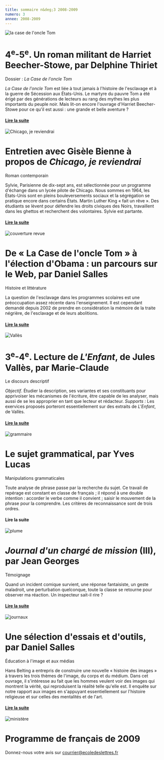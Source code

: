 ```yaml
---
title: sommaire n&deg;3 2008-2009
numero: 3
annee: 2008-2009
---
```

<img class="image" src="/pages/static/sommaires/images/tom_petite.jpg" alt="la case de l'oncle Tom">
<h1>4<sup>e</sup>-5<sup>e</sup>. Un roman militant de Harriet Beecher-Stowe, par Delphine Thiriet</h1>
<p>Dossier : <em>La Case de l'oncle Tom</em></p>
<p class="aligner"><em>La Case de l'oncle Tom</em> est liée à tout jamais à l'histoire de l'esclavage et à la guerre de Sécession aux États-Unis. Le martyre du pauvre Tom a été érigé par des générations de lecteurs au rang des mythes les plus importants du peuple noir. Mais lit-on encore l'ouvrage d'Harriet Beecher-Stowe pour ce qu'il est aussi : une grande et belle aventure ?</p>
<h4><a href="/articles">Lire la suite</a></h4>
<img class="image" src="/pages/static/sommaires/images/chicago_petite.jpg" alt="Chicago, je reviendrai">
<h1>Entretien avec Gisèle Bienne à propos de <em>Chicago, je reviendrai</em></h1>
<p>Roman contemporain</p>
<p class="aligner">Sylvie, Parisienne de dix-sept ans, est sélectionnée pour un programme d'échange dans un lycée pilote de Chicago. Nous sommes en 1964, les États-Unis sont en pleins bouleversements sociaux et la ségrégation se pratique encore dans certains États. Martin Luther King « fait un rêve ». Des étudiants se lèvent pour défendre les droits civiques des Noirs, travaillent dans les ghettos et recherchent des volontaires. Sylvie est partante.</p>
<h4><a href="/articles" target="_top">Lire la suite </a></h4>
<img class="image" src="/pages/static/sommaires/images/couv_3_petite.jpg" alt="couverture revue">
<h1>De « La Case de l'oncle Tom » à l'élection d'Obama : un parcours sur le Web, par Daniel Salles</h1>
<p>Histoire et littérature</p>
<p class="aligner">La question de l'esclavage dans les programmes scolaires est une préoccupation assez récente dans l'enseignement. Il est cependant demandé depuis 2002 de prendre en considération la mémoire de la traite négrière, de l'esclavage et de leurs abolitions.</p>
<h4><a href="/articles" target="_top">Lire la suite </a></h4>
<img class="image" src="/pages/static/sommaires/images/valles_petite.jpg" alt="Vall&egrave;s">
<h1>3<sup>e</sup>-4<sup>e</sup>. Lecture de<em> L'Enfant</em>, de Jules Vallès, par Marie-Claude</h1>   
<p>Le discours descriptif</p>
<p class="aligner"><em>Objectif</em>. Étudier la description, ses variantes et ses constituants pour apprivoiser les mécanismes de l'écriture, être capable de les analyser, mais aussi de se les approprier en tant que lecteur et rédacteur. <em>Supports :</em> Les exervices proposés porteront essentiellement sur des extraits de<em> L'Enfant</em>, de Vallès.</p>
<h4><a href="/articles" target="_top">Lire la suite </a></h4>
<img class="image" src="/pages/static/sommaires/images/grammaire_petite.jpg" alt="grammaire">
<h1>Le sujet grammatical, par Yves Lucas</h1>       
<p>Manipulations grammaticales</p>
<p class="aligner">Toute analyse de phrase passe par la recherche du sujet. Ce travail de repérage est constant en classe de français ; il répond à une double intention : accorder le verbe comme il convient ; saisir le mouvement de la phrase pour la comprendre. Les critères de reconnaissance sont de trois ordres.</p>
<h4><a href="/articles" target="_top"></a>Lire la suite </h4>
<img class="image" src="/pages/static/sommaires/images/plume_petite.jpg" alt="plume">
<h1><em>Journal d'un chargé de mission</em> (III), par Jean Georges</h1>
<p>Témoignage</p>
<p>Quand un incident comique survient, une réponse fantaisiste, un geste maladroit, une perturbation quelconque, toute la classe se retourne pour observer ma réaction. Un inspecteur sait-il rire ?</p>
<h4><a href="/articles" target="_top">Lire la suite </a></h4>
<img class="image" src="/pages/static/sommaires/images/journaux_petite.jpg" alt="journaux">      
<h1>Une sélection d'essais et d'outils, par Daniel Salles</h1>        
<p>Éducation à l'image et aux médias</p>
<p class="aligner">Hans Belting a entrepris de construire une nouvelle « histoire des images » à travers les trois thèmes de l'image, du corps et du médium. Dans cet ouvrage, il s'intéresse au fait que les hommes veulent voir des images qui montrent la vérité, qui reproduisent la réalité telle qu'elle est. Il enquête sur notre rapport aux images en s'appuyant essentiellement sur l'histoire religieuse et sur celles des mentalités et de l'art.</p>
<h4><a href="/articles">Lire la suite</a></h4>
<img class="image" src="/pages/static/sommaires/images/ministere_petite.jpg" alt="minist&egrave;re">
<h1>Programme de français de 2009</h1>
<p>Donnez-nous votre avis sur <a href="mailto:courrier@ecoledeslettres.fr">courrier@ecoledeslettres.fr</a></p>

